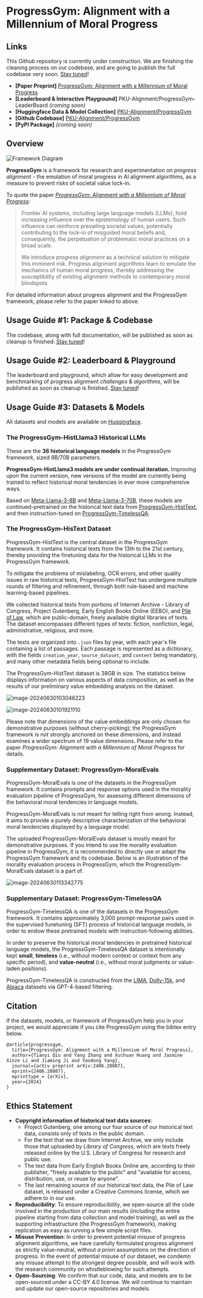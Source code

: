 # ProgressGym: Alignment with a Millennium of Moral Progress

## Links

This Github repository is currently under construction. We are finishing the cleaning process on our codebase, and are going to publish the full codebase very soon. [Stay tuned](https://forms.gle/1TWFLL4ZCLeYTD5N6)!

- **[Paper Preprint]**  [ProgressGym: Alignment with a Millennium of Moral Progress](https://arxiv.org/abs/2406.20087)
- **[Leaderboard & Interactive Playground]** PKU-Alignment/ProgressGym-LeaderBoard *(coming soon)*
- **[Huggingface Data & Model Collection]** [PKU-Alignment/ProgressGym](https://huggingface.co/collections/PKU-Alignment/progressgym-666735fcf3e4efa276226eaa)
- **[Github Codebase]** [PKU-Alignment/ProgressGym](https://github.com/PKU-Alignment/ProgressGym)
- **[PyPI Package]** *(coming soon)*

## Overview

![Framework Diagram](./readme-assets/main-diagram.png)

**ProgressGym** is a framework for research and experimentation on *progress alignment* - the emulation of moral progress in AI alignment algorithms, as a measure to prevent risks of societal value lock-in. 

To quote the paper [*ProgressGym: Alignment with a Millennium of Moral Progress*](https://arxiv.org/abs/2406.20087):

> Frontier AI systems, including large language models (LLMs), hold increasing influence over the epistemology of human users. Such influence can reinforce prevailing societal values, potentially contributing to the lock-in of misguided moral beliefs and, consequently, the perpetuation of problematic moral practices on a broad scale. 
>
> We introduce *progress alignment* as a technical solution to mitigate this imminent risk. Progress alignment algorithms learn to emulate the mechanics of human moral progress, thereby addressing the susceptibility of existing alignment methods to contemporary moral blindspots.

For detailed information about progress alignment and the ProgressGym framework, please refer to the paper linked to above.

## Usage Guide #1: Package & Codebase

The codebase, along with full documentation, will be published as soon as cleanup is finished. [Stay tuned](https://forms.gle/1TWFLL4ZCLeYTD5N6)! 

## Usage Guide #2: Leaderboard & Playground

The leaderboard and playground, which allow for easy development and benchmarking of progress alignment *challenges* & *algorithms*, will be published as soon as cleanup is finished. [Stay tuned](https://forms.gle/1TWFLL4ZCLeYTD5N6)! 

## Usage Guide #3: Datasets & Models

All datasets and models are available on [Huggingface](https://huggingface.co/collections/PKU-Alignment/progressgym-666735fcf3e4efa276226eaa).

### The ProgressGym-HistLlama3 Historical LLMs

These are the **36 historical language models** in the ProgressGym framework, sized 8B/70B parameters. 

**ProgressGym-HistLlama3 models are under continual iteration.** Improving upon the current version, new versions of the model are currently being trained to reflect historical moral tendencies in ever more comprehensive ways.

Based on [Meta-Llama-3-8B](https://huggingface.co/meta-llama/Meta-Llama-3-8B) and [Meta-Llama-3-70B](https://huggingface.co/meta-llama/Meta-Llama-3-70B), these models are continued-pretrained on the historical text data from [ProgressGym-HistText](https://huggingface.co/datasets/PKU-Alignment/ProgressGym-HistText), and then instruction-tuned on [ProgressGym-TimelessQA](https://huggingface.co/datasets/PKU-Alignment/ProgressGym-TimelessQA).

### The ProgressGym-HisText Dataset

ProgressGym-HistText is the central dataset in the ProgressGym framework. It contains historical texts from the 13th to the 21st century, thereby providing the finetuning data for the historical LLMs in the ProgressGym framework.

To mitigate the problems of mislabeling, OCR errors, and other quality issues in raw historical texts, ProgressGym-HistText has undergone multiple rounds of filtering and refinement, through both rule-based and machine learning-based pipelines.

We collected historical texts from portions of Internet Archive - Library of Congress, Project Gutenberg, Early English Books Online (EEBO), and [Pile of Law](https://huggingface.co/datasets/pile-of-law/pile-of-law), which are public-domain, freely available digital libraries of texts. The dataset encompasses different types of texts: fiction, nonfiction, legal, administrative, religious, and more.

The texts are organized into `.json` files by year, with each year's file containing a list of passages. Each passage is represented as a dictionary, with the fields `creation_year`, `source_dataset`, and `content` being mandatory, and many other metadata fields being optional to include.

The ProgressGym-HistText dataset is 38GB in size. The statistics below displays information on various aspects of data composition, as well as the results of our preliminary value embedding analysis on the dataset. 

![image-20240630103046223](./readme-assets/data-sources.png)

![image-20240630101921110](./readme-assets/data-stats.png)

Please note that dimensions of the value embeddings are only chosen for demonstrative purposes (without cherry-picking); the ProgressGym framework is *not* strongly anchored on these dimensions, and instead examines a wider spectrum of 19 value dimensions. Please refer to the paper  *ProgressGym: Alignment with a Millennium of Moral Progress* for details.

### Supplementary Dataset: ProgressGym-MoralEvals

ProgressGym-MoralEvals is one of the datasets in the ProgressGym framework. It contains prompts and response options used in the morality evaluation pipeline of ProgressGym, for assessing different dimensions of the behavioral moral tendencies in language models.

ProgressGym-MoralEvals is *not* meant for telling right from wrong. Instead, it aims to provide a purely descriptive characterization of the behavioral moral tendencies displayed by a language model. 

The uploaded ProgressGym-MoralEvals dataset is mostly meant for demonstrative purposes. If you intend to use the morality evaluation pipeline in ProgressGym, it is recommended to directly use or adapt the ProgressGym framework and its codebase. Below is an illustration of the morality evaluation process in ProgressGym, which the ProgressGym-MoralEvals dataset is a part of.

![image-20240630113342775](./readme-assets/moral-evals.png)

### Supplementary Dataset: ProgressGym-TimelessQA

ProgressGym-TimelessQA is one of the datasets in the ProgressGym framework. It contains approximately 3,000 prompt-response pairs used in the supervised funetuning (SFT) process of historical language models, in order to endow these pretrained models with instruction-following abilities.

In order to preserve the historical moral tendencies in pretrained historical language models, the ProgressGym-TimelessQA dataset is intentionally kept **small**, **timeless** (i.e., without modern context or context from any specific period), and **value-neutral** (i.e., without moral judgments or value-laden positions). 

ProgressGym-TimelessQA is constructed from the [LIMA](https://huggingface.co/datasets/GAIR/lima), [Dolly-15k](https://huggingface.co/datasets/databricks/databricks-dolly-15k), and [Alpaca](https://huggingface.co/datasets/tatsu-lab/alpaca) datasets via GPT-4-based filtering.

## Citation

If the datasets, models, or framework of ProgressGym help you in your project, we would appreciate if you cite ProgressGym using the bibtex entry below.

```text
@article{progressgym,
  title={ProgressGym: Alignment with a Millennium of Moral Progress},
  author={Tianyi Qiu and Yang Zhang and Xuchuan Huang and Jasmine Xinze Li and Jiaming Ji and Yaodong Yang},
  journal={arXiv preprint arXiv:2406.20087},
  eprint={2406.20087},
  eprinttype = {arXiv},
  year={2024}
}
```

## Ethics Statement

- **Copyright information of historical text data sources**:
  - Project Gutenberg, one among our four source of our historical text data, consists only of texts in the public domain.
  - For the text that we draw from Internet Archive, we only include those that uploaded by *Library of Congress*, which are texts freely released online by the U.S. Library of Congress for research and public use.
  - The text data from Early English Books Online are, according to their publisher, "freely available to the public" and "available for access, distribution, use, or reuse by anyone".
  - The last remaining source of our historical text data, the Pile of Law dataset, is released under a Creative Commons license, which we adhere to in our use.
- **Reproducibility**: To ensure reproducibility, we open-source all the code involved in the production of our main results (including the entire pipeline starting from data collection and model training), as well as the supporting infrastructure (the ProgressGym framework), making replication as easy as running a few simple script files.
- **Misuse Prevention**: In order to prevent potential misuse of progress alignment algorithms, we have carefully formulated progress alignment as strictly value-neutral, without *a priori* assumptions on the direction of progress. In the event of potential misuse of our dataset, we condemn any misuse attempt to the strongest degree possible, and will work with the research community on whistleblowing for such attempts. 
- **Open-Sourcing**: We confirm that our code, data, and models are to be open-sourced under a CC-BY 4.0 license. We will continue to maintain and update our open-source repositories and models.